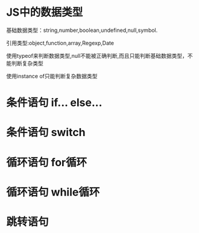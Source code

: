 # JS中的数据类型
基础数据类型：string,number,boolean,undefined,null,symbol.

引用类型:object,function,array,Regexp,Date

使用typeof来判断数据类型,null不能被正确判断,而且只能判断基础数据类型，不能判断复杂类型

使用instance of只能判断复杂数据类型




# 条件语句  if... else...

# 条件语句  switch 

# 循环语句 for循环 

# 循环语句 while循环

# 跳转语句
